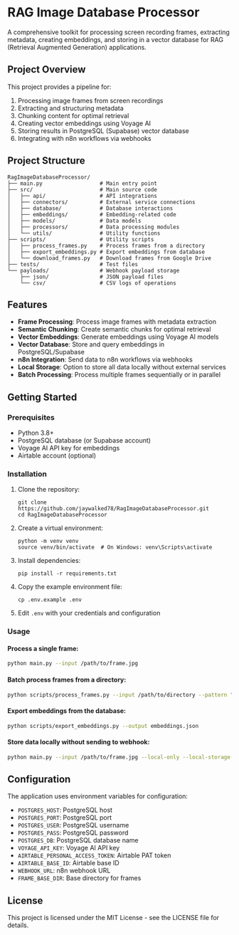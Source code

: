 # RAG Image Database Processor

A comprehensive toolkit for processing screen recording frames, extracting metadata, creating embeddings, and storing in a vector database for RAG (Retrieval Augmented Generation) applications.

## Project Overview

This project provides a pipeline for:
1. Processing image frames from screen recordings
2. Extracting and structuring metadata
3. Chunking content for optimal retrieval
4. Creating vector embeddings using Voyage AI
5. Storing results in PostgreSQL (Supabase) vector database
6. Integrating with n8n workflows via webhooks

## Project Structure

```
RagImageDatabaseProcessor/
├── main.py                  # Main entry point
├── src/                     # Main source code
│   ├── api/                 # API integrations
│   ├── connectors/          # External service connections  
│   ├── database/            # Database interactions
│   ├── embeddings/          # Embedding-related code
│   ├── models/              # Data models
│   ├── processors/          # Data processing modules
│   └── utils/               # Utility functions
├── scripts/                 # Utility scripts
│   ├── process_frames.py    # Process frames from a directory
│   ├── export_embeddings.py # Export embeddings from database
│   └── download_frames.py   # Download frames from Google Drive
├── tests/                   # Test files
└── payloads/                # Webhook payload storage
    ├── json/                # JSON payload files
    └── csv/                 # CSV logs of operations
```

## Features

- **Frame Processing**: Process image frames with metadata extraction
- **Semantic Chunking**: Create semantic chunks for optimal retrieval
- **Vector Embeddings**: Generate embeddings using Voyage AI models
- **Vector Database**: Store and query embeddings in PostgreSQL/Supabase
- **n8n Integration**: Send data to n8n workflows via webhooks
- **Local Storage**: Option to store all data locally without external services
- **Batch Processing**: Process multiple frames sequentially or in parallel

## Getting Started

### Prerequisites

- Python 3.8+
- PostgreSQL database (or Supabase account)
- Voyage AI API key for embeddings
- Airtable account (optional)

### Installation

1. Clone the repository:
   ```
   git clone https://github.com/jaywalked78/RagImageDatabaseProcessor.git
   cd RagImageDatabaseProcessor
   ```

2. Create a virtual environment:
   ```
   python -m venv venv
   source venv/bin/activate  # On Windows: venv\Scripts\activate
   ```

3. Install dependencies:
   ```
   pip install -r requirements.txt
   ```

4. Copy the example environment file:
   ```
   cp .env.example .env
   ```

5. Edit `.env` with your credentials and configuration

### Usage

#### Process a single frame:

```bash
python main.py --input /path/to/frame.jpg
```

#### Batch process frames from a directory:

```bash
python scripts/process_frames.py --input /path/to/directory --pattern "*.jpg" --limit 10
```

#### Export embeddings from the database:

```bash
python scripts/export_embeddings.py --output embeddings.json
```

#### Store data locally without sending to webhook:

```bash
python main.py --input /path/to/frame.jpg --local-only --local-storage-dir "data"
```

## Configuration

The application uses environment variables for configuration:

- `POSTGRES_HOST`: PostgreSQL host
- `POSTGRES_PORT`: PostgreSQL port
- `POSTGRES_USER`: PostgreSQL username
- `POSTGRES_PASS`: PostgreSQL password
- `POSTGRES_DB`: PostgreSQL database name
- `VOYAGE_API_KEY`: Voyage AI API key
- `AIRTABLE_PERSONAL_ACCESS_TOKEN`: Airtable PAT token
- `AIRTABLE_BASE_ID`: Airtable base ID
- `WEBHOOK_URL`: n8n webhook URL
- `FRAME_BASE_DIR`: Base directory for frames

## License

This project is licensed under the MIT License - see the LICENSE file for details. 